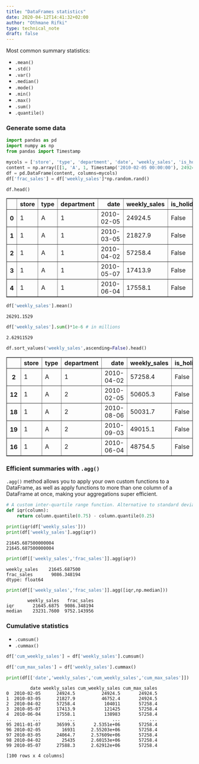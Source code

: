 ```yaml
---
title: "DataFrames statistics"
date: 2020-04-12T14:41:32+02:00
author: "Othmane Rifki"
type: technical_note
draft: false
---
```

Most common summary statistics: 
- `.mean()`
- `.std()`
- `.var()`
- `.median()`
- `.mode()`
- `.min()`
- `.max()`
- `.sum()`
- `.quantile()`

### Generate some data


```python
import pandas as pd
import numpy as np
from pandas import Timestamp

mycols = ['store', 'type', 'department', 'date', 'weekly_sales', 'is_holiday']
content = np.array([[1, 'A', 1, Timestamp('2010-02-05 00:00:00'), 24924.5, False],[1, 'A', 1, Timestamp('2010-03-05 00:00:00'), 21827.9, False],[1, 'A', 1, Timestamp('2010-04-02 00:00:00'), 57258.43, False],[1, 'A', 1, Timestamp('2010-05-07 00:00:00'), 17413.94, False],[1, 'A', 1, Timestamp('2010-06-04 00:00:00'), 17558.09, False],[1, 'A', 1, Timestamp('2010-07-02 00:00:00'), 16333.14, False],[1, 'A', 1, Timestamp('2010-08-06 00:00:00'), 17508.41, False],[1, 'A', 1, Timestamp('2010-09-03 00:00:00'), 16241.78, False],[1, 'A', 1, Timestamp('2010-10-01 00:00:00'), 20094.19, False],[1, 'A', 1, Timestamp('2010-11-05 00:00:00'), 34238.88, False],[1, 'A', 1, Timestamp('2010-12-03 00:00:00'), 22517.56, False],[1, 'A', 1, Timestamp('2011-01-07 00:00:00'), 15984.24, False],[1, 'A', 2, Timestamp('2010-02-05 00:00:00'), 50605.27, False],[1, 'A', 2, Timestamp('2010-03-05 00:00:00'), 48397.98, False],[1, 'A', 2, Timestamp('2010-04-02 00:00:00'), 47450.5, False],[1, 'A', 2, Timestamp('2010-05-07 00:00:00'), 47903.01, False],[1, 'A', 2, Timestamp('2010-06-04 00:00:00'), 48754.47, False],[1, 'A', 2, Timestamp('2010-07-02 00:00:00'), 47077.72, False],[1, 'A', 2, Timestamp('2010-08-06 00:00:00'), 50031.73, False],[1, 'A', 2, Timestamp('2010-09-03 00:00:00'), 49015.05, False],[1, 'A', 2, Timestamp('2010-10-01 00:00:00'), 45829.02, False],[1, 'A', 2, Timestamp('2010-11-05 00:00:00'), 46381.43, False],[1, 'A', 2, Timestamp('2010-12-03 00:00:00'), 44405.02, False],[1, 'A', 2, Timestamp('2011-01-07 00:00:00'), 43202.29, False],[1, 'A', 3, Timestamp('2010-02-05 00:00:00'), 13740.12, False],[1, 'A', 3, Timestamp('2010-03-05 00:00:00'), 12275.58, False],[1, 'A', 3, Timestamp('2010-04-02 00:00:00'), 11157.08, False],[1, 'A', 3, Timestamp('2010-05-07 00:00:00'), 9372.8, False],[1, 'A', 3, Timestamp('2010-06-04 00:00:00'), 8001.41, False],[1, 'A', 3, Timestamp('2010-07-02 00:00:00'), 7857.88, False],[1, 'A', 3, Timestamp('2010-08-06 00:00:00'), 26719.02, False],[1, 'A', 3, Timestamp('2010-09-03 00:00:00'), 19081.8, False],[1, 'A', 3, Timestamp('2010-10-01 00:00:00'), 9775.17, False],[1, 'A', 3, Timestamp('2010-11-05 00:00:00'), 9825.22, False],[1, 'A', 3, Timestamp('2010-12-03 00:00:00'), 10856.85, False],[1, 'A', 3, Timestamp('2011-01-07 00:00:00'), 15808.15, False],[1, 'A', 4, Timestamp('2010-02-05 00:00:00'), 39954.04, False],[1, 'A', 4, Timestamp('2010-03-05 00:00:00'), 38086.19, False],[1, 'A', 4, Timestamp('2010-04-02 00:00:00'), 37809.49, False],[1, 'A', 4, Timestamp('2010-05-07 00:00:00'), 37168.34, False],[1, 'A', 4, Timestamp('2010-06-04 00:00:00'), 40548.19, False],[1, 'A', 4, Timestamp('2010-07-02 00:00:00'), 39773.71, False],[1, 'A', 4, Timestamp('2010-08-06 00:00:00'), 40973.88, False],[1, 'A', 4, Timestamp('2010-09-03 00:00:00'), 38321.88, False],[1, 'A', 4, Timestamp('2010-10-01 00:00:00'), 34912.45, False],[1, 'A', 4, Timestamp('2010-11-05 00:00:00'), 37980.55, False],[1, 'A', 4, Timestamp('2010-12-03 00:00:00'), 37110.55, False],[1, 'A', 4, Timestamp('2011-01-07 00:00:00'), 37947.8, False],[1, 'A', 5, Timestamp('2010-02-05 00:00:00'), 32229.38, False],[1, 'A', 5, Timestamp('2010-03-05 00:00:00'), 23082.14, False],[1, 'A', 5, Timestamp('2010-04-02 00:00:00'), 29967.92, False],[1, 'A', 5, Timestamp('2010-05-07 00:00:00'), 19260.44, False],[1, 'A', 5, Timestamp('2010-06-04 00:00:00'), 22932.26, False],[1, 'A', 5, Timestamp('2010-07-02 00:00:00'), 18887.71, False],[1, 'A', 5, Timestamp('2010-08-06 00:00:00'), 16926.17, False],[1, 'A', 5, Timestamp('2010-09-03 00:00:00'), 15390.52, False],[1, 'A', 5, Timestamp('2010-10-01 00:00:00'), 23381.38, False],[1, 'A', 5, Timestamp('2010-11-05 00:00:00'), 23903.81, False],[1, 'A', 5, Timestamp('2010-12-03 00:00:00'), 36472.02, False],[1, 'A', 5, Timestamp('2011-01-07 00:00:00'), 22699.69, False],[1, 'A', 6, Timestamp('2010-02-05 00:00:00'), 5749.03, False],[1, 'A', 6, Timestamp('2010-03-05 00:00:00'), 4221.25, False],[1, 'A', 6, Timestamp('2010-04-02 00:00:00'), 4132.61, False],[1, 'A', 6, Timestamp('2010-05-07 00:00:00'), 7477.7, False],[1, 'A', 6, Timestamp('2010-06-04 00:00:00'), 5484.9, False],[1, 'A', 6, Timestamp('2010-07-02 00:00:00'), 4541.91, False],[1, 'A', 6, Timestamp('2010-08-06 00:00:00'), 4700.38, False],[1, 'A', 6, Timestamp('2010-09-03 00:00:00'), 3553.75, False],[1, 'A', 6, Timestamp('2010-10-01 00:00:00'), 2876.19, False],[1, 'A', 6, Timestamp('2010-11-05 00:00:00'), 5036.99, False],[1, 'A', 6, Timestamp('2010-12-03 00:00:00'), 6356.96, False],[1, 'A', 6, Timestamp('2011-01-07 00:00:00'), 1376.15, False],[1, 'A', 7, Timestamp('2010-02-05 00:00:00'), 21084.08, False],[1, 'A', 7, Timestamp('2010-03-05 00:00:00'), 19659.7, False],[1, 'A', 7, Timestamp('2010-04-02 00:00:00'), 22427.62, False],[1, 'A', 7, Timestamp('2010-05-07 00:00:00'), 20457.62, False],[1, 'A', 7, Timestamp('2010-06-04 00:00:00'), 44563.68, False],[1, 'A', 7, Timestamp('2010-07-02 00:00:00'), 22589.0, False],[1, 'A', 7, Timestamp('2010-08-06 00:00:00'), 21842.57, False],[1, 'A', 7, Timestamp('2010-09-03 00:00:00'), 18005.65, False],[1, 'A', 7, Timestamp('2010-10-01 00:00:00'), 16481.79, False],[1, 'A', 7, Timestamp('2010-11-05 00:00:00'), 19136.58, False],[1, 'A', 7, Timestamp('2010-12-03 00:00:00'), 47406.83, False],[1, 'A', 7, Timestamp('2011-01-07 00:00:00'), 17516.16, False],[1, 'A', 8, Timestamp('2010-02-05 00:00:00'), 40129.01, False],[1, 'A', 8, Timestamp('2010-03-05 00:00:00'), 38776.09, False],[1, 'A', 8, Timestamp('2010-04-02 00:00:00'), 38151.58, False],[1, 'A', 8, Timestamp('2010-05-07 00:00:00'), 35393.78, False],[1, 'A', 8, Timestamp('2010-06-04 00:00:00'), 35181.47, False],[1, 'A', 8, Timestamp('2010-07-02 00:00:00'), 35580.01, False],[1, 'A', 8, Timestamp('2010-08-06 00:00:00'), 34833.35, False],[1, 'A', 8, Timestamp('2010-09-03 00:00:00'), 35562.68, False],[1, 'A', 8, Timestamp('2010-10-01 00:00:00'), 34658.25, False],[1, 'A', 8, Timestamp('2010-11-05 00:00:00'), 36182.58, False],[1, 'A', 8, Timestamp('2010-12-03 00:00:00'), 36222.74, False],[1, 'A', 8, Timestamp('2011-01-07 00:00:00'), 36599.46, False],[1, 'A', 9, Timestamp('2010-02-05 00:00:00'), 16930.99, False],[1, 'A', 9, Timestamp('2010-03-05 00:00:00'), 24064.7, False],[1, 'A', 9, Timestamp('2010-04-02 00:00:00'), 25435.02, False],[1, 'A', 9, Timestamp('2010-05-07 00:00:00'), 27588.34, False]])
df = pd.DataFrame(content, columns=mycols)
df['frac_sales'] = df['weekly_sales']*np.random.rand()
```


```python
df.head()
```




<div>
<style scoped>
    .dataframe tbody tr th:only-of-type {
        vertical-align: middle;
    }

    .dataframe tbody tr th {
        vertical-align: top;
    }

    .dataframe thead th {
        text-align: right;
    }
</style>
<table border="1" class="dataframe">
  <thead>
    <tr style="text-align: right;">
      <th></th>
      <th>store</th>
      <th>type</th>
      <th>department</th>
      <th>date</th>
      <th>weekly_sales</th>
      <th>is_holiday</th>
      <th>frac_sales</th>
    </tr>
  </thead>
  <tbody>
    <tr>
      <th>0</th>
      <td>1</td>
      <td>A</td>
      <td>1</td>
      <td>2010-02-05</td>
      <td>24924.5</td>
      <td>False</td>
      <td>10462.7</td>
    </tr>
    <tr>
      <th>1</th>
      <td>1</td>
      <td>A</td>
      <td>1</td>
      <td>2010-03-05</td>
      <td>21827.9</td>
      <td>False</td>
      <td>9162.84</td>
    </tr>
    <tr>
      <th>2</th>
      <td>1</td>
      <td>A</td>
      <td>1</td>
      <td>2010-04-02</td>
      <td>57258.4</td>
      <td>False</td>
      <td>24035.7</td>
    </tr>
    <tr>
      <th>3</th>
      <td>1</td>
      <td>A</td>
      <td>1</td>
      <td>2010-05-07</td>
      <td>17413.9</td>
      <td>False</td>
      <td>7309.96</td>
    </tr>
    <tr>
      <th>4</th>
      <td>1</td>
      <td>A</td>
      <td>1</td>
      <td>2010-06-04</td>
      <td>17558.1</td>
      <td>False</td>
      <td>7370.47</td>
    </tr>
  </tbody>
</table>
</div>




```python
df['weekly_sales'].mean()
```




    26291.1529




```python
df['weekly_sales'].sum()*1e-6 # in millions
```




    2.62911529




```python
df.sort_values('weekly_sales',ascending=False).head()
```




<div>
<style scoped>
    .dataframe tbody tr th:only-of-type {
        vertical-align: middle;
    }

    .dataframe tbody tr th {
        vertical-align: top;
    }

    .dataframe thead th {
        text-align: right;
    }
</style>
<table border="1" class="dataframe">
  <thead>
    <tr style="text-align: right;">
      <th></th>
      <th>store</th>
      <th>type</th>
      <th>department</th>
      <th>date</th>
      <th>weekly_sales</th>
      <th>is_holiday</th>
    </tr>
  </thead>
  <tbody>
    <tr>
      <th>2</th>
      <td>1</td>
      <td>A</td>
      <td>1</td>
      <td>2010-04-02</td>
      <td>57258.4</td>
      <td>False</td>
    </tr>
    <tr>
      <th>12</th>
      <td>1</td>
      <td>A</td>
      <td>2</td>
      <td>2010-02-05</td>
      <td>50605.3</td>
      <td>False</td>
    </tr>
    <tr>
      <th>18</th>
      <td>1</td>
      <td>A</td>
      <td>2</td>
      <td>2010-08-06</td>
      <td>50031.7</td>
      <td>False</td>
    </tr>
    <tr>
      <th>19</th>
      <td>1</td>
      <td>A</td>
      <td>2</td>
      <td>2010-09-03</td>
      <td>49015.1</td>
      <td>False</td>
    </tr>
    <tr>
      <th>16</th>
      <td>1</td>
      <td>A</td>
      <td>2</td>
      <td>2010-06-04</td>
      <td>48754.5</td>
      <td>False</td>
    </tr>
  </tbody>
</table>
</div>



### Efficient summaries with `.agg()`
`.agg()` method allows you to apply your own custom functions to a DataFrame, as well as apply functions to more than one column of a DataFrame at once, making your aggregations super efficient.


```python
# A custom inter-quartile range function. Alternative to standard deviation that is helpful if your data contains outliers
def iqr(column):
    return column.quantile(0.75) - column.quantile(0.25)

print(iqr(df['weekly_sales']))
print(df['weekly_sales'].agg(iqr))
```

    21645.687500000004
    21645.687500000004



```python
print(df[['weekly_sales','frac_sales']].agg(iqr))
```

    weekly_sales    21645.687500
    frac_sales       9086.348194
    dtype: float64



```python
print(df[['weekly_sales','frac_sales']].agg([iqr,np.median]))
```

            weekly_sales   frac_sales
    iqr       21645.6875  9086.348194
    median    23231.7600  9752.143956


### Cumulative statistics
- `.cumsum()`
- `.cummax()`


```python
df['cum_weekly_sales'] = df['weekly_sales'].cumsum()
```


```python
df['cum_max_sales'] = df['weekly_sales'].cummax()
```


```python
print(df[['date','weekly_sales','cum_weekly_sales','cum_max_sales']])
```

             date weekly_sales cum_weekly_sales cum_max_sales
    0  2010-02-05      24924.5          24924.5       24924.5
    1  2010-03-05      21827.9          46752.4       24924.5
    2  2010-04-02      57258.4           104011       57258.4
    3  2010-05-07      17413.9           121425       57258.4
    4  2010-06-04      17558.1           138983       57258.4
    ..        ...          ...              ...           ...
    95 2011-01-07      36599.5       2.5351e+06       57258.4
    96 2010-02-05        16931      2.55203e+06       57258.4
    97 2010-03-05      24064.7      2.57609e+06       57258.4
    98 2010-04-02        25435      2.60153e+06       57258.4
    99 2010-05-07      27588.3      2.62912e+06       57258.4
    
    [100 rows x 4 columns]

